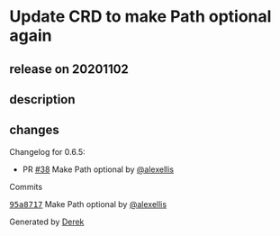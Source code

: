 # Update CRD to make Path optional again

## release on 20201102

## description

## changes

Changelog for 0.6.5:

* PR <a class="issue-link js-issue-link" data-error-text="Failed to load title" data-id="733947040" data-permission-text="Title is private" data-url="https://github.com/openfaas/ingress-operator/issues/38" data-hovercard-type="pull_request" data-hovercard-url="/openfaas/ingress-operator/pull/38/hovercard" href="https://github.com/openfaas/ingress-operator/pull/38">#38</a> Make Path optional by <a class="user-mention notranslate" data-hovercard-type="user" data-hovercard-url="/users/alexellis/hovercard" data-octo-click="hovercard-link-click" data-octo-dimensions="link_type:self" href="https://github.com/alexellis">@alexellis</a>

Commits

<a class="commit-link" data-hovercard-type="commit" data-hovercard-url="https://github.com/openfaas/ingress-operator/commit/95a87171775bcfe38763c7c4acdd864a75f5f664/hovercard" href="https://github.com/openfaas/ingress-operator/commit/95a87171775bcfe38763c7c4acdd864a75f5f664"><tt>95a8717</tt></a> Make Path optional by <a class="user-mention notranslate" data-hovercard-type="user" data-hovercard-url="/users/alexellis/hovercard" data-octo-click="hovercard-link-click" data-octo-dimensions="link_type:self" href="https://github.com/alexellis">@alexellis</a>

Generated by <a href="https://github.com/alexellis/derek/">Derek</a>

